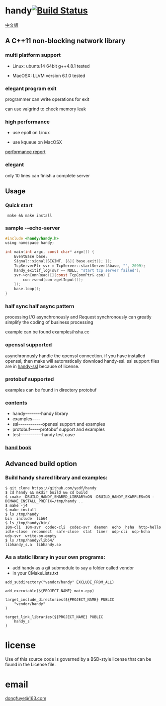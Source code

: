 handy[![Build Status](https://travis-ci.org/yedf/handy.png)](https://travis-ci.org/yedf/handy)
====
[中文版](https://github.com/yedf/handy/blob/master/README.md)
## A C++11 non-blocking network library

### multi platform support

*   Linux: ubuntu14 64bit g++4.8.1 tested

*   MacOSX: LLVM version 6.1.0 tested

### elegant program exit

programmer can write operations for exit

can use valgrind to check memory leak

### high performance

*   use epoll on Linux

*   use kqueue on MacOSX

[performance report](http://www.oschina.net/p/c11-handy)
### elegant

only 10 lines can finish a complete server

## Usage

### Quick start
```
 make && make install
```

### sample --echo-server

```c
#include <handy/handy.h>
using namespace handy;

int main(int argc, const char* argv[]) {
    EventBase base;
    Signal::signal(SIGINT, [&]{ base.exit(); });
    TcpServerPtr svr = TcpServer::startServer(&base, "", 2099);
    handy_exitif_log(svr == NULL, "start tcp server failed");
    svr->onConnRead([](const TcpConnPtr& con) {
        con->send(con->getInput());
    });
    base.loop();
}
```

### half sync half async pattern

processing I/O asynchronously and Request synchronously can greatly simplify the coding of business processing

example can be found examples/hsha.cc

### openssl supported

asynchronously handle the openssl connection. if you have installed openssl, then make will automatically download handy-ssl.
ssl support files are in [handy-ssl](https://github.com/yedf/handy-ssl.git) because of license.

### protobuf supported

examples can be found in directory protobuf

### contents

*   handy--------handy library  
*   examples---- 
*   ssl------------openssl support and examples 
*   protobuf-----protobuf support and examples
*   test-----------handy test case  

### [hand book](https://github.com/yedf/handy/blob/master/doc-cn.md)

## Advanced build option

### Build handy shared library and examples:
```
$ git clone https://github.com/yedf/handy
$ cd handy && mkdir build && cd build
$ cmake -DBUILD_HANDY_SHARED_LIBRARY=ON -DBUILD_HANDY_EXAMPLES=ON -DCMAKE_INSTALL_PREFIX=/tmp/handy ..
$ make -j4
$ make install
$ ls /tmp/handy
bin  include  lib64
$ ls /tmp/handy/bin/
10m-cli  10m-svr  codec-cli  codec-svr  daemon  echo  hsha  http-hello  idle-close  reconnect  safe-close  stat  timer  udp-cli  udp-hsha  udp-svr  write-on-empty
$ ls /tmp/handy/lib64/
libhandy_s.a  libhandy.so
```

### As a static library in your own programs:
* add handy as a git submodule to say a folder called vendor
* in your CMakeLists.txt

```
add_subdirectory("vendor/handy" EXCLUDE_FROM_ALL)

add_executable(${PROJECT_NAME} main.cpp)

target_include_directories(${PROJECT_NAME} PUBLIC
    "vendor/handy"
)

target_link_libraries(${PROJECT_NAME} PUBLIC
    handy_s
)
```

license
====
Use of this source code is governed by a BSD-style
license that can be found in the License file.

email
====
dongfuye@163.com

